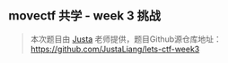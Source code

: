 ## movectf 共学 - week 3 挑战

> 本次题目由 [Justa](https://github.com/JustaLiang/) 老师提供，题目Github源仓库地址： https://github.com/JustaLiang/lets-ctf-week3